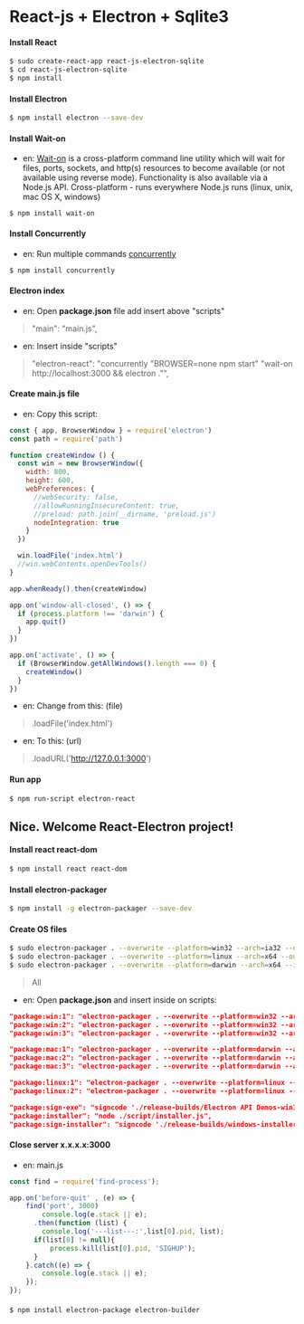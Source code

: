 # React-js + Electron + Sqlite3

#### Install React
```bash
$ sudo create-react-app react-js-electron-sqlite
$ cd react-js-electron-sqlite
$ npm install
```

#### Install Electron
```bash
$ npm install electron --save-dev
```

#### Install Wait-on
* en: [Wait-on](https://www.npmjs.com/package/wait-on) is a cross-platform command line utility which will wait for files, ports, sockets, and http(s) resources to become available (or not available using reverse mode). Functionality is also available via a Node.js API. Cross-platform - runs everywhere Node.js runs (linux, unix, mac OS X, windows)
```node
$ npm install wait-on
```

#### Install Concurrently
* en: Run multiple commands [concurrently](https://www.npmjs.com/package/concurrently)
```bash
$ npm install concurrently
```

#### Electron index 
* en: Open **package.json** file add insert above "scripts"
> "main": "main.js",
* en: Insert inside "scripts" 
> "electron-react": "concurrently \"BROWSER=none npm start\" \"wait-on http://localhost:3000 && electron .\"",

#### Create main.js file
* en: Copy this script: 
```js
const { app, BrowserWindow } = require('electron')
const path = require('path')

function createWindow () {
  const win = new BrowserWindow({
    width: 800,
    height: 600,
    webPreferences: {
      //webSecurity: false,
      //allowRunningInsecureContent: true,
      //preload: path.join(__dirname, 'preload.js')
      nodeIntegration: true
    }
  })

  win.loadFile('index.html')
  //win.webContents.openDevTools()
}

app.whenReady().then(createWindow)

app.on('window-all-closed', () => {
  if (process.platform !== 'darwin') {
    app.quit()
  }
})

app.on('activate', () => {
  if (BrowserWindow.getAllWindows().length === 0) {
    createWindow()
  }
})
```
* en: Change from this: (file)
> .loadFile('index.html')
* en: To this: (url)
> .loadURL('http://127.0.0.1:3000')

#### Run app
```bash
$ npm run-script electron-react
```
## Nice. Welcome React-Electron project!

#### Install react react-dom
```bash
$ npm install react react-dom
```
#### Install electron-packager
```bash
$ npm install -g electron-packager --save-dev
```
#### Create OS files
```bash
$ sudo electron-packager . --overwrite --platform=win32 --arch=ia32 --out=release-builds
$ sudo electron-packager . --overwrite --platform=linux --arch=x64 --out=release-builds
$ sudo electron-packager . --overwrite --platform=darwin --arch=x64 --icon=assets/icons/mac/icon.icns --prune=true --out=release-builds
```
> All 
* en: Open **package.json** and insert inside on scripts:
```json
"package:win:1": "electron-packager . --overwrite --platform=win32 --arch=ia32 --out=release-builds",
"package:win:2": "electron-packager . --overwrite --platform=win32 --arch=ia32 --out=release-builds --icon=assets/icons/win/app.ico",
"package:win:3": "electron-packager . --overwrite --platform=win32 --arch=ia32 --out=release-builds --icon=assets/icons/win/icon.ico --prune=true --version-string.CompanyName=CE --version-string.FileDescription=CE --version-string.ProductName=\"React Electron Sqlite\"",

"package:mac:1": "electron-packager . --overwrite --platform=darwin --arch=x64 --out=release-builds",
"package:mac:2": "electron-packager . --overwrite --platform=darwin --arch=x64 --out=release-builds --icon=assets/icons/mac/icon.icns --prune=true",
"package:mac:3": "electron-packager . --overwrite --platform=darwin --arch=x64 --out=release-builds --icon=assets/icons/mac/app.icns --osx-sign.identity='React Electron Sqlite' --extend-info=assets/mac/info.plist",

"package:linux:1": "electron-packager . --overwrite --platform=linux --arch=x64 --out=release-builds",
"package:linux:2": "electron-packager . --overwrite --platform=linux --arch=x64 --out=release-builds --icon=assets/icons/png/1024x1024.png --prune=true"

"package:sign-exe": "signcode './release-builds/Electron API Demos-win32-ia32/Electron API Demos.exe' --cert ~/electron-api-demos.p12 --prompt --name 'React Electron Sqlite' --url 'http://electron.atom.io'",
"package:installer": "node ./script/installer.js",
"package:sign-installer": "signcode './release-builds/windows-installer/ElectronAPIDemosSetup.exe' --cert ~/electron-api-demos.p12 --prompt --name 'React Electron Sqlite' --url 'http://electron.atom.io'",
```

#### Close server x.x.x.x:3000
* en: main.js
```js
const find = require('find-process');

app.on('before-quit' , (e) => {
    find('port', 3000)
        console.log(e.stack || e);
      .then(function (list) {
        console.log('---list---:',list[0].pid, list);
      if(list[0] != null){
          process.kill(list[0].pid, 'SIGHUP');
      }
    }.catch((e) => {
        console.log(e.stack || e);
    });
});
```

#### 
```bash
$ npm install electron-package electron-builder
```

####
```bash
```
####
```bash
```
####
```bash
```
####
```bash
```















<!-- 
React + Electron
https://www.youtube.com/watch?v=2_fROfS8FPE
--
